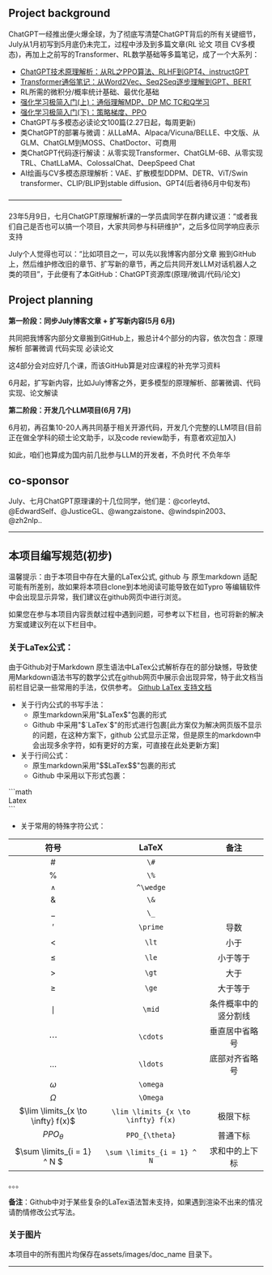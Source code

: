 <!--
 * @Author: zh2nlp 17888822698@163.com
 * @Date: 2023-06-05 15:09:17
 * @LastEditors: zh2nlp 17888822698@163.com
 * @LastEditTime: 2023-06-05 15:19:23
 * @FilePath: \ChatGPT_principle_fine-tuning_code_paper\README.md
 * @Description: 这是默认设置,请设置`customMade`, 打开koroFileHeader查看配置 进行设置: https://github.com/OBKoro1/koro1FileHeader/wiki/%E9%85%8D%E7%BD%AE
-->

## Project background
ChatGPT一经推出便火爆全球，为了彻底写清楚ChatGPT背后的所有关键细节，July从1月初写到5月底仍未完工，过程中涉及到多篇文章(RL 论文 项目 CV多模态)，再加上之前写的Transformer、RL数学基础等多篇笔记，成了一个大系列：

- [ChatGPT技术原理解析：从RL之PPO算法、RLHF到GPT4、instructGPT](https://github.com/julycoding/ChatGPT_principle_fine-tuning_code_paper/blob/main/ChatGPT%E6%8A%80%E6%9C%AF%E5%8E%9F%E7%90%86%E8%A7%A3%E6%9E%90%EF%BC%9A%E4%BB%8ERL%E4%B9%8BPPO%E7%AE%97%E6%B3%95%E3%80%81RLHF%E5%88%B0GPT4%E3%80%81instructGPT.md)
- [Transformer通俗笔记：从Word2Vec、Seq2Seq逐步理解到GPT、BERT](https://github.com/julycoding/ChatGPT_principle_fine-tuning_code_paper/blob/main/Transformer%E9%80%9A%E4%BF%97%E7%AC%94%E8%AE%B0%EF%BC%9A%E4%BB%8EWord2Vec%E3%80%81Seq2Seq%E9%80%90%E6%AD%A5%E7%90%86%E8%A7%A3%E5%88%B0GPT%E3%80%81BERT.md)
- RL所需的微积分/概率统计基础、最优化基础
- [强化学习极简入门(上)：通俗理解MDP、DP MC TC和Q学习](https://github.com/julycoding/ChatGPT_principle_fine-tuning_code_paper/blob/main/%E5%BC%BA%E5%8C%96%E5%AD%A6%E4%B9%A0%E6%9E%81%E7%AE%80%E5%85%A5%E9%97%A8%EF%BC%9A%E9%80%9A%E4%BF%97%E7%90%86%E8%A7%A3MDP%E3%80%81DP%20MC%20TC%E5%92%8CQ%E5%AD%A6%E4%B9%A0%E3%80%81%E7%AD%96%E7%95%A5%E6%A2%AF%E5%BA%A6%E3%80%81PPO.md)
- [强化学习极简入门(下)：策略梯度、PPO](https://github.com/julycoding/ChatGPT_principle_fine-tuning_code_paper/blob/main/%E5%BC%BA%E5%8C%96%E5%AD%A6%E4%B9%A0%E6%9E%81%E7%AE%80%E5%85%A5%E9%97%A8%E4%B8%8B%EF%BC%9A%E9%80%9A%E4%BF%97%E7%90%86%E8%A7%A3MDP%E3%80%81DP%20MC%20TC%E5%92%8CQ%E5%AD%A6%E4%B9%A0%E3%80%81%E7%AD%96%E7%95%A5%E6%A2%AF%E5%BA%A6%E3%80%81PPO.md) 
- ChatGPT与多模态必读论文100篇(2.27日起，每周更新)
- 类ChatGPT的部署与微调：从LLaMA、Alpaca/Vicuna/BELLE、中文版、从GLM、ChatGLM到MOSS、ChatDoctor、可商用
- 类ChatGPT代码逐行解读：从零实现Transformer、ChatGLM-6B、从零实现TRL、ChatLLaMA、ColossalChat、DeepSpeed Chat
- AI绘画与CV多模态原理解析：VAE、扩散模型DDPM、DETR、ViT/Swin transformer、CLIP/BLIP到stable diffusion、GPT4(后者待6月中旬发布)

————————————————

23年5月9日，七月ChatGPT原理解析课的一学员虞同学在群内建议道：“或者我们自己是否也可以搞一个项目，大家共同参与科研维护”，之后多位同学响应表示支持

July个人觉得也可以：“比如项目之一，可以先以我博客内部分文章 搬到GitHub上，然后维护修改旧的章节、扩写新的章节，再之后共同开发LLM对话机器人之类的项目”，于此便有了本GitHub：ChatGPT资源库(原理/微调/代码/论文)

## Project planning
**第一阶段：同步July博客文章 + 扩写新内容(5月 6月)**

 共同把我博客内部分文章搬到GitHub上，搬总计4个部分的内容，依次包含：原理解析 部署微调 代码实现 必读论文

 这4部分会对应好几个课，而该GitHub算是对应课程的补充学习资料

 6月起，扩写新内容，比如July博客之外，更多模型的原理解析、部署微调、代码实现、论文解读

**第二阶段：开发几个LLM项目(6月 7月)**

 6月初，再召集10-20人再共同基于相关开源代码，开发几个完整的LLM项目(目前正在做全学科的硕士论文助手，以及code review助手，有意者欢迎加入)

 如此，咱们也算成为国内前几批参与LLM的开发者，不负时代 不负年华


## co-sponsor

July、七月ChatGPT原理课的十几位同学，他们是：@corleytd、@EdwardSelf、@JusticeGL、@wangzaistone、@windspin2003、@zh2nlp..

----

## 本项目编写规范(初步)
温馨提示：由于本项目中存在大量的LaTex公式, github 与 原生markdown 适配可能有所差别，故如果将本项目clone到本地阅读可能导致在如Typro 等编辑软件中会出现显示异常，我们建议在github网页中进行浏览。

如果您在参与本项目内容贡献过程中遇到问题，可参考以下栏目，也可将新的解决方案或建议列在以下栏目中。

### 关于LaTex公式：
由于Github对于Markdown 原生语法中LaTex公式解析存在的部分缺憾，导致使用Markdown语法书写的数学公式在github网页中展示会出现异常，特于此文档当前栏目记录一些常用的手法，仅供参考。
[Github LaTex 支持文档](https://docs.github.com/zh/get-started/writing-on-github/working-with-advanced-formatting/writing-mathematical-expressions)
* 关于行内公式的书写手法：
  * 原生markdown采用"\$LaTex\$"包裹的形式
  * Github 中采用"\$\`LaTex\`\$"的形式进行包裹[此方案仅为解决网页版不显示的问题，在这种方案下，github 公式显示正常，但是原生的markdown中会出现多余字符，如有更好的方案，可直接在此处更新方案]
* 关于行间公式：
  * 原生markdown采用"\$\$LaTex\$\$"包裹的形式
  * Github 中采用以下形式包裹：
 <div>
 <p>
 ```math<br/>
  Latex<br/>
 ```<br/>
 </p>
</div>

* 关于常用的特殊字符公式：

|  符号     |   LaTeX   |    备注   | 
| :-----:   | :-------: |  :-------: | 
|   $`\#`$    |   `\#`    |             |
|   $`\%`$    |   `\%`    |             |
| $`^\wedge`$ | `^\wedge` |             |
|   $`\&`$    |   `\&`    |             |
|   $`\_`$    |   `\_`    |             |
|   $`\prime`$    |   `\prime`    |  导数           |
|   $`\lt`$    |   `\lt`    |  小于           |
|   $`\le`$    |   `\le`    |  小于等于           |
|   $`\gt`$    |   `\gt`    |  大于           |
|   $`\ge`$    |   `\ge`    |  大于等于           |
|   $`\mid`$    |   `\mid`    |  条件概率中的竖分割线           |
|   $`\cdots`$    |   `\cdots`    |  垂直居中省略号           |
|   $`\ldots`$    |   `\ldots`    |  底部对齐省略号           |
|   $`\omega`$    |   `\omega`    |             |
|   $`\Omega`$    |   `\Omega`    |             |
|   $`\lim \limits_{x \to \infty} f(x)`$    |   `\lim \limits_{x \to \infty} f(x)`    |      极限下标       |
|   $`PPO _{\theta} `$    |   `PPO_{\theta}`    |      普通下标       |
|   $`\sum \limits_{i = 1} ^ N `$    |   `\sum \limits_{i = 1} ^ N`    |      求和中的上下标       |
。。。


**备注**：Github中对于某些复杂的LaTex语法暂未支持，如果遇到渲染不出来的情况请酌情修改公式写法。


### 关于图片
本项目中的所有图片均保存在assets/images/doc_name 目录下。

---
